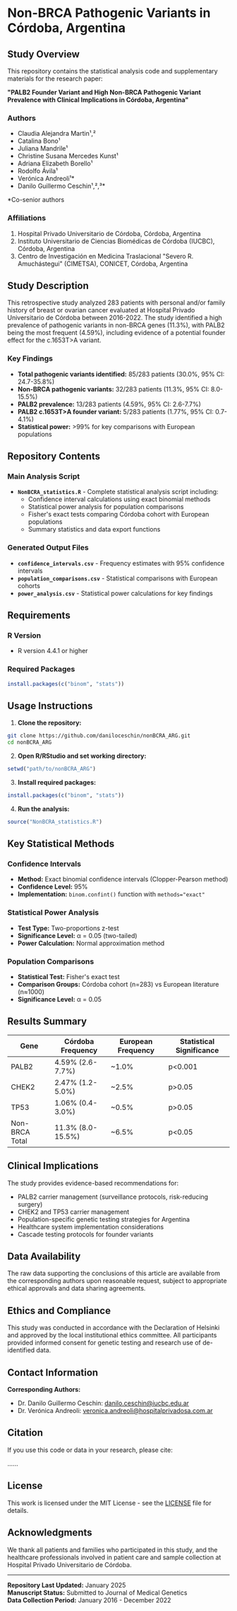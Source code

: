# Non-BRCA Pathogenic Variants in Córdoba, Argentina

## Study Overview

This repository contains the statistical analysis code and supplementary materials for the research paper:

**"PALB2 Founder Variant and High Non-BRCA Pathogenic Variant Prevalence with Clinical Implications in Córdoba, Argentina"**

### Authors
- Claudia Alejandra Martin¹,²
- Catalina Bono¹  
- Juliana Mandrile¹
- Christine Susana Mercedes Kunst¹
- Adriana Elizabeth Borello¹
- Rodolfo Ávila¹
- Verónica Andreoli¹*
- Danilo Guillermo Ceschin¹,²,³*

*Co-senior authors

### Affiliations
1. Hospital Privado Universitario de Córdoba, Córdoba, Argentina
2. Instituto Universitario de Ciencias Biomédicas de Córdoba (IUCBC), Córdoba, Argentina  
3. Centro de Investigación en Medicina Traslacional "Severo R. Amuchástegui" (CIMETSA), CONICET, Córdoba, Argentina

## Study Description

This retrospective study analyzed 283 patients with personal and/or family history of breast or ovarian cancer evaluated at Hospital Privado Universitario de Córdoba between 2016-2022. The study identified a high prevalence of pathogenic variants in non-BRCA genes (11.3%), with PALB2 being the most frequent (4.59%), including evidence of a potential founder effect for the c.1653T>A variant.

### Key Findings
- **Total pathogenic variants identified:** 85/283 patients (30.0%, 95% CI: 24.7-35.8%)
- **Non-BRCA pathogenic variants:** 32/283 patients (11.3%, 95% CI: 8.0-15.5%)
- **PALB2 prevalence:** 13/283 patients (4.59%, 95% CI: 2.6-7.7%)
- **PALB2 c.1653T>A founder variant:** 5/283 patients (1.77%, 95% CI: 0.7-4.1%)
- **Statistical power:** >99% for key comparisons with European populations

## Repository Contents

### Main Analysis Script
- **`NonBCRA_statistics.R`** - Complete statistical analysis script including:
  - Confidence interval calculations using exact binomial methods
  - Statistical power analysis for population comparisons
  - Fisher's exact tests comparing Córdoba cohort with European populations
  - Summary statistics and data export functions

### Generated Output Files
- **`confidence_intervals.csv`** - Frequency estimates with 95% confidence intervals
- **`population_comparisons.csv`** - Statistical comparisons with European cohorts
- **`power_analysis.csv`** - Statistical power calculations for key findings

## Requirements

### R Version
- R version 4.4.1 or higher

### Required Packages
```r
install.packages(c("binom", "stats"))
```

## Usage Instructions

1. **Clone the repository:**
```bash
git clone https://github.com/daniloceschin/nonBCRA_ARG.git
cd nonBCRA_ARG
```

2. **Open R/RStudio and set working directory:**
```r
setwd("path/to/nonBCRA_ARG")
```

3. **Install required packages:**
```r
install.packages(c("binom", "stats"))
```

4. **Run the analysis:**
```r
source("NonBCRA_statistics.R")
```

## Key Statistical Methods

### Confidence Intervals
- **Method:** Exact binomial confidence intervals (Clopper-Pearson method)
- **Confidence Level:** 95%
- **Implementation:** `binom.confint()` function with `methods="exact"`

### Statistical Power Analysis
- **Test Type:** Two-proportions z-test
- **Significance Level:** α = 0.05 (two-tailed)
- **Power Calculation:** Normal approximation method

### Population Comparisons  
- **Statistical Test:** Fisher's exact test
- **Comparison Groups:** Córdoba cohort (n=283) vs European literature (n≈1000)
- **Significance Level:** α = 0.05

## Results Summary

| Gene | Córdoba Frequency | European Frequency | Statistical Significance |
|------|-------------------|-------------------|-------------------------|
| PALB2 | 4.59% (2.6-7.7%) | ~1.0% | p<0.001 |
| CHEK2 | 2.47% (1.2-5.0%) | ~2.5% | p>0.05 |
| TP53 | 1.06% (0.4-3.0%) | ~0.5% | p>0.05 |
| Non-BRCA Total | 11.3% (8.0-15.5%) | ~6.5% | p<0.05 |

## Clinical Implications

The study provides evidence-based recommendations for:
- PALB2 carrier management (surveillance protocols, risk-reducing surgery)
- CHEK2 and TP53 carrier management  
- Population-specific genetic testing strategies for Argentina
- Healthcare system implementation considerations
- Cascade testing protocols for founder variants

## Data Availability

The raw data supporting the conclusions of this article are available from the corresponding authors upon reasonable request, subject to appropriate ethical approvals and data sharing agreements.

## Ethics and Compliance

This study was conducted in accordance with the Declaration of Helsinki and approved by the local institutional ethics committee. All participants provided informed consent for genetic testing and research use of de-identified data.

## Contact Information

**Corresponding Authors:**
- Dr. Danilo Guillermo Ceschin: danilo.ceschin@iucbc.edu.ar
- Dr. Verónica Andreoli: veronica.andreoli@hospitalprivadosa.com.ar

## Citation

If you use this code or data in your research, please cite:

......

## License

This work is licensed under the MIT License - see the [LICENSE](LICENSE) file for details.

## Acknowledgments

We thank all patients and families who participated in this study, and the healthcare professionals involved in patient care and sample collection at Hospital Privado Universitario de Córdoba.

---

**Repository Last Updated:** January 2025  
**Manuscript Status:** Submitted to Journal of Medical Genetics  
**Data Collection Period:** January 2016 - December 2022
